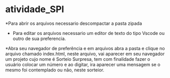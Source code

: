 # atividade_SPI

*Para abrir os arquivos necessario descompactar a pasta zipada

* Para editar os arquivos necessario um editor de texto do tipo Vscode ou outro de sua preferencia.

*Abra seu navegador de preferência e em arquivos abra a pasta e clique no arquivo chamado index.html, neste arquivo, vai aparecer em seu navegador um projeto cujo nome é Sorteio Surpresa, tem com finalidade fazer o usuário colocar um número e ao digitar, ira aparecer uma mensagem se o mesmo foi contemplado ou não, neste sorteior. 